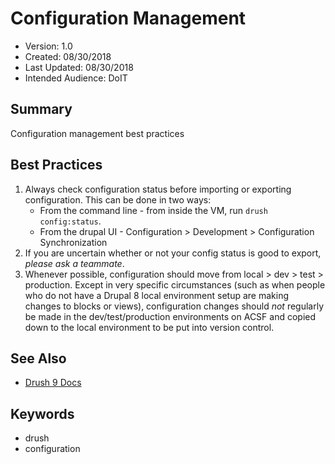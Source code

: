 # Configuration Management

* Version: 1.0
* Created: 08/30/2018
* Last Updated: 08/30/2018
* Intended Audience: DoIT

## Summary

Configuration management best practices

## Best Practices

1. Always check configuration status before importing or exporting configuration. This can be done in two ways:
    * From the command line - from inside the VM, run `drush config:status`.
    * From the drupal UI - Configuration > Development > Configuration Synchronization
2. If you are uncertain whether or not your config status is good to export, *please ask a teammate*.
3. Whenever possible, configuration should move from local > dev > test > production. Except in very specific circumstances (such as when people who do not have a Drupal 8 local environment setup are making changes to blocks or views), configuration changes should *not* regularly be made in the dev/test/production environments on ACSF and copied down to the local environment to be put into version control.

## See Also

* [Drush 9 Docs](https://drushcommands.com/drush-9x/)

## Keywords

* drush
* configuration
